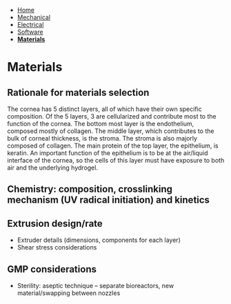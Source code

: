 - [Home](/3-DPrintingCornealOrganoids/index)
- [Mechanical](/3-DPrintingCornealOrganoids/mechanical)
- [Electrical](/3-DPrintingCornealOrganoids/electrical)
- [Software](/3-DPrintingCornealOrganoids/software)
- **[Materials](/3-DPrintingCornealOrganoids/materials)**

# Materials

## Rationale for materials selection
The cornea has 5 distinct layers, all of which have their own specific composition. Of the 5 layers, 3 are cellularized and contribute most to the function of the cornea. The bottom most layer is the endothelium, composed mostly of collagen. The middle layer, which contributes to the bulk of corneal thickness, is the stroma. The stroma is also majorly composed of collagen. The main protein of the top layer, the epithelium, is keratin. An important function of the epithelium is to be at the air/liquid interface of the cornea, so the cells of this layer must have exposure to both air and the underlying hydrogel.

## Chemistry: composition, crosslinking mechanism (UV radical initiation) and kinetics

## Extrusion design/rate
- Extruder details (dimensions, components for each layer)
- Shear stress considerations

## GMP considerations
- Sterility: aseptic technique – separate bioreactors, new material/swapping between nozzles
